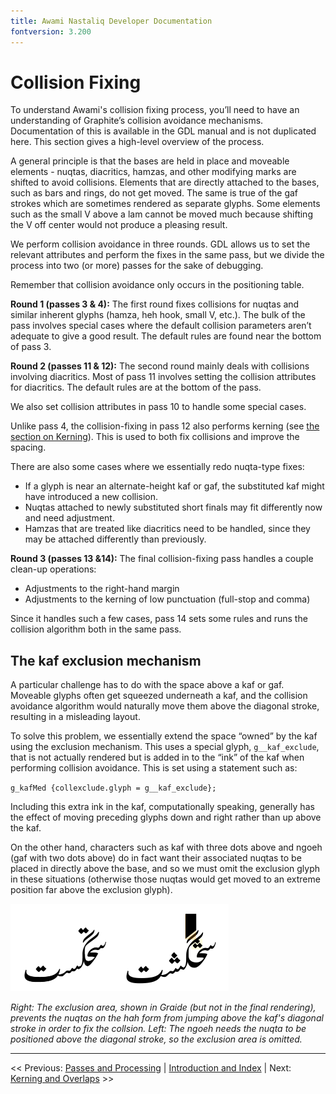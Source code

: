 ```yaml
---
title: Awami Nastaliq Developer Documentation
fontversion: 3.200
---
```


# Collision Fixing

To understand Awami's collision fixing process, you’ll need to have an understanding of Graphite’s collision avoidance mechanisms. Documentation of this is available in the GDL manual and is not duplicated here. This section gives a high-level overview of the process.

A general principle is that the bases are held in place and moveable elements - nuqtas, diacritics, hamzas, and other modifying marks are shifted to avoid collisions. Elements that are directly attached to the bases, such as bars and rings, do not get moved. The same is true of the gaf strokes which are sometimes rendered as separate glyphs. Some elements such as the small V above a lam cannot be moved much because shifting the V off center would not produce a pleasing result.

We perform collision avoidance in three rounds. GDL allows us to set the relevant attributes and perform the fixes in the same pass, but we divide the process into two (or more) passes for the sake of debugging.

Remember that collision avoidance only occurs in the positioning table.

**Round 1 (passes 3 & 4):** The first round fixes collisions for nuqtas and similar inherent glyphs (hamza, heh hook, small V, etc.). The bulk of the pass involves special cases where the default collision parameters aren’t adequate to give a good result. The default rules are found near the bottom of pass 3. 

**Round 2 (passes 11 & 12):** The second round mainly deals with collisions involving diacritics. Most of pass 11 involves setting the collision attributes for diacritics. The default rules are at the bottom of the pass.

We also set collision attributes in pass 10 to handle some special cases.

Unlike pass 4, the collision-fixing in pass 12 also performs kerning (see [the section on Kerning](dev08_kerning.md)). This is used to both fix collisions and improve the spacing.

There are also some cases where we essentially redo nuqta-type fixes:

- If a glyph is near an alternate-height kaf or gaf, the substituted kaf might have introduced a new collision.
- Nuqtas attached to newly substituted short finals may fit differently now and need adjustment.
- Hamzas that are treated like diacritics need to be handled, since they may be attached differently than previously.

**Round 3 (passes 13 &14):** The final collision-fixing pass handles a couple clean-up operations:

- Adjustments to the right-hand margin
- Adjustments to the kerning of low punctuation (full-stop and comma)

Since it handles such a few cases, pass 14 sets some rules and runs the collision algorithm both in the same pass.

## The kaf exclusion mechanism

A particular challenge has to do with the space above a kaf or gaf. Moveable glyphs often get squeezed underneath a kaf, and the collision avoidance algorithm would naturally move them above the diagonal stroke, resulting in a misleading layout.

To solve this problem, we essentially extend the space “owned” by the kaf using the exclusion mechanism. This uses a special glyph, `g__kaf_exclude`, that is not actually rendered but is added in to the “ink” of the kaf when performing collision avoidance. This is set using a statement such as:

`g_kafMed {collexclude.glyph = g__kaf_exclude};`

Including this extra ink in the kaf, computationally speaking, generally has the effect of moving preceding glyphs down and right rather than up above the kaf.

On the other hand, characters such as kaf with three dots above and ngoeh (gaf with two dots above) do in fact want their associated nuqtas to be placed in directly above the base, and so we must omit the exclusion glyph in these situations (otherwise those nuqtas would get moved to an extreme position far above the exclusion glyph).

![Kaf exclusion area](images/KafExclusion.png)

_Right: The exclusion area, shown in Graide (but not in the final rendering), prevents the nuqtas on the hah form from jumping above the kaf's diagonal stroke in order to fix the collsion. Left: The ngoeh needs the nuqta to be positioned above the diagonal stroke, so the exclusion area is omitted._

--------

<< Previous: [Passes and Processing](dev06_passes.md) | [Introduction and Index](dev01_intro.md) | Next: [Kerning and Overlaps](dev08_kerning.md) >>

<!-- PRODUCT SITE ONLY
[font id='awami' face='AwamiNastaliq-Regular' size='150%' rtl=1]
[font id='awamiL' face='AwamiNastaliq-Regular' size='150%' ltr=1]
-->

